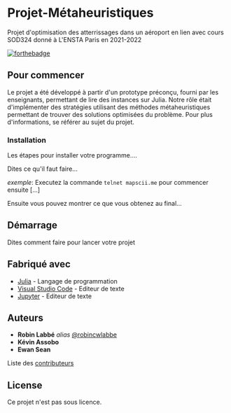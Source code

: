 # Projet-Métaheuristiques
Projet d'optimisation des atterrissages dans un aéroport en lien avec cours SOD324 donné à L'ENSTA Paris en 2021-2022

[![forthebadge](http://forthebadge.com/images/badges/built-with-love.svg)](http://forthebadge.com)  


## Pour commencer

Le projet a été développé à partir d'un prototype préconçu, fourni par les enseignants, permettant de lire des instances sur Julia. Notre rôle était d'implémenter des stratégies utilisant des méthodes métaheuristiques permettant de trouver des solutions optimisées du problème. Pour plus d'informations, se référer au sujet du projet. 


### Installation

Les étapes pour installer votre programme....

Dites ce qu'il faut faire...

_exemple_: Executez la commande ``telnet mapscii.me`` pour commencer ensuite [...]


Ensuite vous pouvez montrer ce que vous obtenez au final...

## Démarrage

Dites comment faire pour lancer votre projet

## Fabriqué avec

* [Julia](https://julialang.org/) - Langage de programmation
* [Visual Studio Code](https://code.visualstudio.com/) - Editeur de texte
* [Jupyter](https://jupyter.org/) - Editeur de texte


## Auteurs

* **Robin Labbé** _alias_ [@robincwlabbe](https://github.com/robincwlabbe)
* **Kévin Assobo**
* **Ewan Sean**

Liste des [contributeurs](https://github.com/robincwlabbe/Projet-M-taheuristiques/contributors)


## License

Ce projet n'est pas sous licence.
